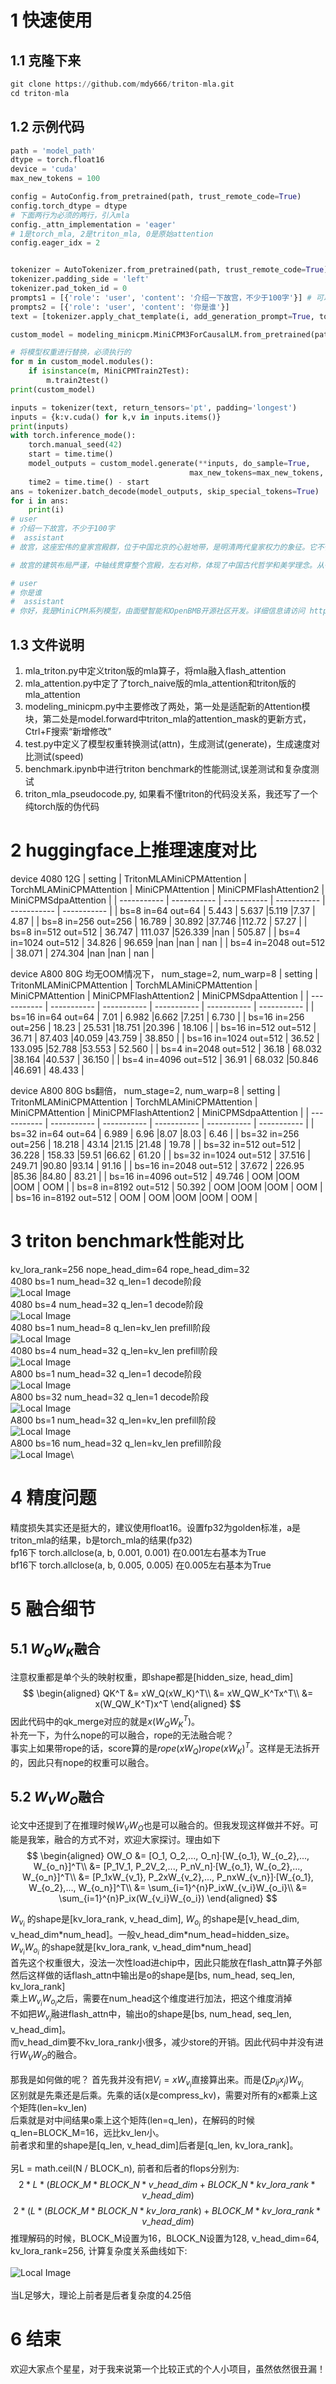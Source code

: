 # 1 快速使用

## 1.1 克隆下来

```python
git clone https://github.com/mdy666/triton-mla.git
cd triton-mla
```

## 1.2 示例代码

```python
path = 'model_path'
dtype = torch.float16
device = 'cuda'
max_new_tokens = 100

config = AutoConfig.from_pretrained(path, trust_remote_code=True)
config.torch_dtype = dtype
# 下面两行为必须的两行，引入mla
config._attn_implementation = 'eager'
# 1是torch_mla, 2是triton_mla, 0是原始attention
config.eager_idx = 2


tokenizer = AutoTokenizer.from_pretrained(path, trust_remote_code=True)
tokenizer.padding_side = 'left'
tokenizer.pad_token_id = 0
prompts1 = [{'role': 'user', 'content': '介绍一下故宫，不少于100字'}] # 可以解决padding问题
prompts2 = [{'role': 'user', 'content': '你是谁'}]
text = [tokenizer.apply_chat_template(i, add_generation_prompt=True, tokenize=False) for i in [prompts1, prompts2]]

custom_model = modeling_minicpm.MiniCPM3ForCausalLM.from_pretrained(path, device_map=device, torch_dtype=dtype, config=config)

# 将模型权重进行替换，必须执行的
for m in custom_model.modules():
    if isinstance(m, MiniCPMTrain2Test):
        m.train2test()
print(custom_model)

inputs = tokenizer(text, return_tensors='pt', padding='longest')
inputs = {k:v.cuda() for k,v in inputs.items()}
print(inputs)
with torch.inference_mode():
    torch.manual_seed(42)
    start = time.time()
    model_outputs = custom_model.generate(**inputs, do_sample=True, 
                                        max_new_tokens=max_new_tokens, temperature=0.7, top_p=0.95)
    time2 = time.time() - start
ans = tokenizer.batch_decode(model_outputs, skip_special_tokens=True)
for i in ans:
    print(i)
# user
# 介绍一下故宫，不少于100字 
#  assistant
# 故宫，这座宏伟的皇家宫殿群，位于中国北京的心脏地带，是明清两代皇家权力的象征。它不仅是中国古代建筑艺术的瑰宝，也是世界文化遗产中的一颗璀璨明珠。故宫占地面积约72万平方米，拥有近千间房屋，其规模之宏大、建筑之精美，令人叹为观止。

# 故宫的建筑布局严谨，中轴线贯穿整个宫殿，左右对称，体现了中国古代哲学和美学理念。从午

# user
# 你是谁 
#  assistant
# 你好，我是MiniCPM系列模型，由面壁智能和OpenBMB开源社区开发。详细信息请访问 https://github.com/OpenBMB/
```


## 1.3 文件说明

1. mla_triton.py中定义triton版的mla算子，将mla融入flash_attention
2. mla_attention.py中定了了torch_naive版的mla_attention和triton版的mla_attention
3. modeling_minicpm.py中主要修改了两处，第一处是适配新的Attention模块，第二处是model.forward中triton_mla的attention_mask的更新方式，Ctrl+F搜索“新增修改”
4. test.py中定义了模型权重转换测试(attn)，生成测试(generate)，生成速度对比测试(speed)
5. benchmark.ipynb中进行triton benchmark的性能测试,误差测试和复杂度测试
6. triton_mla_pseudocode.py, 如果看不懂triton的代码没关系，我还写了一个纯torch版的伪代码

# 2 huggingface上推理速度对比
device 4080 12G
| setting      | TritonMLAMiniCPMAttention | TorchMLAMiniCPMAttention | MiniCPMAttention | MiniCPMFlashAttention2 | MiniCPMSdpaAttention |
| -----------  | ----------- | ----------- | ----------- | ----------- | ----------- |
| bs=8 in=64 out=64    |  5.443   | 5.637   |5.119   |7.37   | 4.87   |
| bs=8 in=256 out=256  |  16.789  | 30.892  |37.746  |112.72 | 57.27  |
| bs=8 in=512 out=512  |  36.747  | 111.037 |526.339 |nan    | 505.87 |
| bs=4 in=1024 out=512 |  34.826  | 96.659  |nan     |nan    | nan    |
| bs=4 in=2048 out=512 |  38.071  | 274.304 |nan     |nan    | nan    |

device A800 80G 均无OOM情况下， num_stage=2, num_warp=8
| setting      | TritonMLAMiniCPMAttention | TorchMLAMiniCPMAttention | MiniCPMAttention | MiniCPMFlashAttention2 | MiniCPMSdpaAttention |
| -----------  | ----------- | ----------- | ----------- | ----------- | ----------- |
| bs=16 in=64 out=64    |  7.01   | 6.982   |6.662   |7.251   | 6.730   |
| bs=16 in=256 out=256  |  18.23  | 25.531  |18.751  |20.396 | 18.106  |
| bs=16 in=512 out=512  |  36.71  | 87.403 |40.059 |43.759    | 38.850 |
| bs=16 in=1024 out=512 |  36.52  | 133.095  |52.788    |53.553    | 52.560    |
| bs=4 in=2048 out=512 |  36.18  | 68.032 |38.164     |40.537    | 36.150    |
| bs=4 in=4096 out=512 |  36.91  | 68.032 |50.846     |46.691    | 48.433    |

device A800 80G bs翻倍， num_stage=2, num_warp=8
| setting      | TritonMLAMiniCPMAttention | TorchMLAMiniCPMAttention | MiniCPMAttention | MiniCPMFlashAttention2 | MiniCPMSdpaAttention |
| -----------  | ----------- | ----------- | ----------- | ----------- | ----------- |
| bs=32 in=64 out=64    |  6.989   | 6.96   |8.07   |8.03   | 6.46   |
| bs=32 in=256 out=256  |  18.218  | 43.14  |21.15  |21.48 | 19.78  |
| bs=32 in=512 out=512  |  36.228  | 158.33 |59.51 |66.62    | 61.20 |
| bs=32 in=1024 out=512 |  37.516  | 249.71  |90.80    |93.14    | 91.16    |
| bs=16 in=2048 out=512 |  37.672  | 226.95 |85.36     |84.80    | 83.21    |
| bs=16 in=4096 out=512 |  49.746  | OOM |OOM     |OOM    | OOM    |
| bs=8 in=8192 out=512  |  50.392  | OOM |OOM     |OOM    | OOM    |
| bs=16 in=8192 out=512 |  OOM  | OOM |OOM     |OOM    | OOM    |

# 3 triton benchmark性能对比
kv_lora_rank=256 nope_head_dim=64 rope_head_dim=32\
4080 bs=1 num_head=32 q_len=1 decode阶段\
![Local Image](./img/bs1_head32_d.png)\
4080 bs=4 num_head=32 q_len=1 decode阶段\
![Local Image](./img/bs4_head32_d.png)\
4080 bs=1 num_head=8 q_len=kv_len prefill阶段\
![Local Image](./img/bs1_head8_p.png)\
4080 bs=4 num_head=32 q_len=kv_len prefill阶段\
![Local Image](./img/bs4_head32_p.png)\
A800 bs=1 num_head=32 q_len=1 decode阶段\
![Local Image](./img/a800_bs1_head32_d.png)\
A800 bs=32 num_head=32 q_len=1 decode阶段\
![Local Image](./img/a800_bs32_head32_d.png)\
A800 bs=1 num_head=32 q_len=kv_len prefill阶段\
![Local Image](./img/a800_bs1_head32_p.png)\
A800 bs=16 num_head=32 q_len=kv_len prefill阶段\
![Local Image](./img/a800_bs16_head32_p.png)\

# 4 精度问题
精度损失其实还是挺大的，建议使用float16。设置fp32为golden标准，a是triton_mla的结果，b是torch_mla的结果(fp32)\
fp16下    torch.allclose(a, b, 0.001, 0.001)    在0.001左右基本为True\
bf16下    torch.allclose(a, b, 0.005, 0.005)    在0.005左右基本为True


# 5 融合细节
## 5.1 $W_QW_K$融合
注意权重都是单个头的映射权重，即shape都是[hidden_size, head_dim]
$$
\begin{aligned}
QK^T &= xW_Q(xW_K)^T\\
&= xW_QW_K^Tx^T\\
&= x(W_QW_K^T)x^T
\end{aligned}
$$
因此代码中的qk_merge对应的就是$x(W_QW_K^T)$。\
补充一下，为什么nope的可以融合，rope的无法融合呢？\
事实上如果带rope的话，score算的是$rope(xW_Q)rope(xW_K)^T$。这样是无法拆开的，因此只有nope的权重可以融合。
## 5.2 $W_VW_O$融合
论文中还提到了在推理时候$W_VW_O$也是可以融合的。但我发现这样做并不好。可能是我笨，融合的方式不对，欢迎大家探讨。理由如下
$$
\begin{aligned}
OW_O &= [O_1, O_2,..., O_n]·[W_{o_1}, W_{o_2},..., W_{o_n}]^T\\
&= [P_1V_1, P_2V_2,..., P_nV_n]·[W_{o_1}, W_{o_2},..., W_{o_n}]^T\\
&= [P_1xW_{v_1}, P_2xW_{v_2},..., P_nxW_{v_n}]·[W_{o_1}, W_{o_2},..., W_{o_n}]^T\\
&= \sum_{i=1}^{n}P_ixW_{v_i}W_{o_i}\\
&= \sum_{i=1}^{n}P_ix(W_{v_i}W_{o_i})
\end{aligned}
$$

$W_{v_i}$ 的shape是[kv_lora_rank, v_head_dim], $W_{o_i}$ 的shape是[v_head_dim, v_head_dim\*num_head]。一般v_head_dim\*num_head=hidden_size。\
$W_{v_i}W_{o_i}$ 的shape就是[kv_lora_rank, v_head_dim\*num_head] \
首先这个权重很大，没法一次性load进chip中，因此只能放在flash_attn算子外部 \
然后这样做的话flash_attn中输出是o的shape是[bs, num_head, seq_len, kv_lora_rank]\
乘上$W_{v_i}W_{o_i}$之后，需要在num_head这个维度进行加法，把这个维度消掉\
不如把$W_{v_i}$融进flash_attn中，输出o的shape是[bs, num_head, seq_len, v_head_dim]。\
而v_head_dim要不kv_lora_rank小很多，减少store的开销。因此代码中并没有进行$W_VW_O$的融合。\
\
那我是如何做的呢？
首先我并没有把$V_i = xW_{v_i}$直接算出来。而是$(\sum p_{ij}x_j)W_{v_i}$\
区别就是先乘还是后乘。先乘的话(x是compress_kv)，需要对所有的x都乘上这个矩阵(len=kv_len)\
后乘就是对中间结果o乘上这个矩阵(len=q_len)，在解码的时候q_len=BLOCK_M=16，远比kv_len小。\
前者求和里的shape是[q_len, v_head_dim]后者是[q_len, kv_lora_rank]。\
\
另L = math.ceil(N / BLOCK_n), 前者和后者的flops分别为:
$$2 * L * (BLOCK\_M * BLOCK\_N * v\_head\_dim + BLOCK\_N * kv\_lora\_rank * v\_head\_dim)$$
$$2 * (L * (BLOCK\_M * BLOCK\_N * kv\_lora\_rank) + BLOCK\_M * kv\_lora\_rank * v\_head\_dim)$$
推理解码的时候，BLOCK_M设置为16，BLOCK_N设置为128, v_head_dim=64, kv_lora_rank=256, 计算复杂度关系曲线如下:\
\
![Local Image](./img/pre_post.png#pic_center)\
\
当L足够大，理论上前者是后者复杂度的4.25倍

# 6 结束
欢迎大家点个星星，对于我来说第一个比较正式的个人小项目，虽然依然很丑漏！